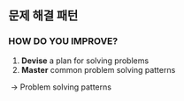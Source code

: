 ## 문제 해결 패턴



### HOW DO YOU IMPROVE?

1. **Devise** a plan for solving problems
2. **Master** common problem solving patterns

​		-> Problem solving patterns